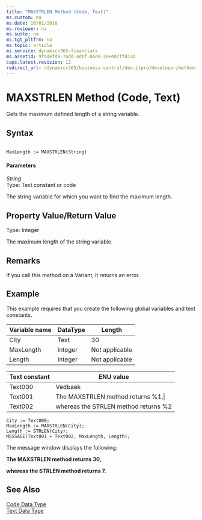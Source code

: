 ```yaml
---
title: "MAXSTRLEN Method (Code, Text)"
ms.custom: na
ms.date: 10/01/2018
ms.reviewer: na
ms.suite: na
ms.tgt_pltfrm: na
ms.topic: article
ms.service: dynamics365-financials
ms.assetid: 9fadefd8-7add-4dbf-84e8-2eee07ffd1ab
caps.latest.revision: 12
redirect_url: /dynamics365/business-central/dev-itpro/developer/methods-auto/library
---
```


 

# MAXSTRLEN Method (Code, Text)
Gets the maximum defined length of a string variable.  
  
## Syntax  
  
```  
  
MaxLength := MAXSTRLEN(String)  
```  
  
#### Parameters  
 *String*  
 Type: Text constant or code  
  
 The string variable for which you want to find the maximum length.  
  
## Property Value/Return Value  
 Type: Integer  
  
 The maximum length of the string variable.  
  
## Remarks  
 If you call this method on a Variant, it returns an error.  
  
## Example  
 This example requires that you create the following global variables and text constants.  
  
|Variable name|DataType|Length|  
|-------------------|--------------|------------|  
|City|Text|30|  
|MaxLength|Integer|Not applicable|  
|Length|Integer|Not applicable|  
  
|Text constant|ENU value|  
|-------------------|---------------|  
|Text000|Vedbaek|  
|Text001|The MAXSTRLEN method returns %1,\\|  
|Text002|whereas the STRLEN method returns %2|  
  
```  
City := Text000;  
MaxLength := MAXSTRLEN(City);  
Length := STRLEN(City);  
MESSAGE(Text001 + Text002, MaxLength, Length);  
```  
  
 The message window displays the following:  
  
 **The MAXSTRLEN method returns 30,**  
  
 **whereas the STRLEN method returns 7.**  
  
## See Also  
 [Code Data Type](../datatypes/devenv-Code-Data-Type.md)   
 [Text Data Type](../datatypes/devenv-Text-Data-Type.md)
